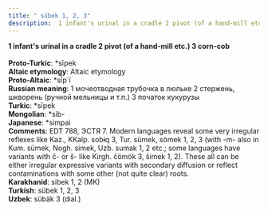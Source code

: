 ```yaml
---
title: " sübek 1, 2, 3"
description:  1 infant's urinal in a cradle 2 pivot (of a hand-mill etc.) 3 corn-cob
---
```

<p data-pagefind-weight="0.5">
<strong> 1 infant's urinal in a cradle 2 pivot (of a hand-mill etc.) 3 corn-cob</strong><br><br>
<strong>Proto-Turkic</strong>:  *sīpek<br>
<strong>Altaic etymology</strong>:  Altaic etymology<br>
<strong> Proto-Altaic</strong>:  *sī́p`í<br>
<strong>Russian meaning</strong>:  1 мочеотводная трубочка в люльке 2 стержень, шкворень (ручной мельницы и т.п.) 3 початок кукурузы<br>
<strong>Turkic</strong>:  *sīpek<br>
<strong>Mongolian</strong>:  *sib-<br>
<strong>Japanese</strong>:  *simpai<br>
<strong>Comments</strong>:  EDT 788, ЭСТЯ 7. Modern languages reveal some very irregular reflexes like Kaz., KKalp. sobɨq 3, Tur. sümek, sömek 1, 2, 3 (with -m- also in Kum. sümek, Nogh. simek, Uzb. sumak 1, 2 etc.; some languages have variants with č- or š- like Kirgh. čömök 3, šimek 1, 2). These all can be either irregular expressive variants with secondary diffusion or reflect contaminations with some other (not quite clear) roots.<br>
<strong>Karakhanid</strong>:  sibek 1, 2 (MK)<br>
<strong>Turkish</strong>:  sübek 1, 2, 3<br>
<strong>Uzbek</strong>:  sübäk 3 (dial.)<br>

</p>

